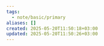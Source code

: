 ```yaml
---
tags:
  - note/basic/primary
aliases: []
created: 2025-05-20T11:50:18+03:00
updated: 2025-05-20T11:50:26+03:00
---
```

